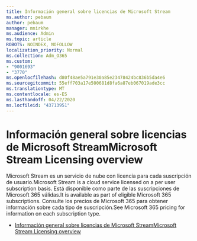 ```yaml
---
title: Información general sobre licencias de Microsoft Stream
ms.author: pebaum
author: pebaum
manager: mnirkhe
ms.audience: Admin
ms.topic: article
ROBOTS: NOINDEX, NOFOLLOW
localization_priority: Normal
ms.collection: Adm_O365
ms.custom:
- "9001693"
- "3770"
ms.openlocfilehash: d80f48ae5a791e30a85e23478424bc836b5da4e6
ms.sourcegitcommit: 55eff703a17e500681d8fa6a87eb067019ade3cc
ms.translationtype: MT
ms.contentlocale: es-ES
ms.lasthandoff: 04/22/2020
ms.locfileid: "43713951"
---
```

# <a name="microsoft-stream-licensing-overview"></a><span data-ttu-id="0d689-102">Información general sobre licencias de Microsoft Stream</span><span class="sxs-lookup"><span data-stu-id="0d689-102">Microsoft Stream Licensing overview</span></span>

<span data-ttu-id="0d689-103">Microsoft Stream es un servicio de nube con licencia para cada suscripción de usuario.</span><span class="sxs-lookup"><span data-stu-id="0d689-103">Microsoft Stream is a cloud service licensed on a per user subscription basis.</span></span> <span data-ttu-id="0d689-104">Está disponible como parte de las suscripciones de Microsoft 365 válidas.</span><span class="sxs-lookup"><span data-stu-id="0d689-104">It is available as part of eligible Microsoft 365 subscriptions.</span></span> <span data-ttu-id="0d689-105">Consulte los precios de Microsoft 365 para obtener información sobre cada tipo de suscripción.</span><span class="sxs-lookup"><span data-stu-id="0d689-105">See Microsoft 365 pricing for information on each subscription type.</span></span>

- [<span data-ttu-id="0d689-106">Información general sobre licencias de Microsoft Stream</span><span class="sxs-lookup"><span data-stu-id="0d689-106">Microsoft Stream Licensing overview</span></span>](https://docs.microsoft.com/stream/license-overview)